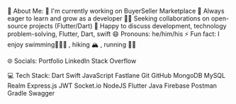 💫 About Me:
🧱 I'm currently working on BuyerSeller Marketplace
🌱 Always eager to learn and grow as a developer
🧑‍💻 Seeking collaborations on open-source projects (Flutter/Dart)
💬 Happy to discuss development, technology problem-solving, Flutter, Dart, swift
😄 Pronouns: he/him/his
⚡ Fun fact: I enjoy swimming🏊🏻‍♂️ , hiking 🏔️ , running 🏃🏻


🌐 Socials:
Portfolio LinkedIn Stack Overflow

💻 Tech Stack:
Dart Swift JavaScript Fastlane Git GitHub MongoDB MySQL Realm Express.js JWT Socket.io NodeJS Flutter Java Firebase Postman Gradle Swagger



